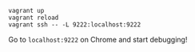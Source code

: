     vagrant up
    vagrant reload
    vagrant ssh -- -L 9222:localhost:9222

Go to `localhost:9222` on Chrome and start debugging!
